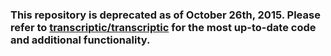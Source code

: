 ### This repository is deprecated as of October 26th, 2015.   Please refer to [transcriptic/transcriptic](https://github.com/transcriptic/transcriptic) for the most up-to-date code and additional functionality.

